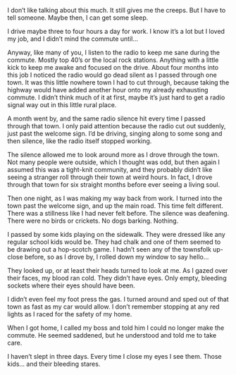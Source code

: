 I don’t like talking about this much. It still gives me the creeps. But I have to tell someone. Maybe then, I can get some sleep.

I drive maybe three to four hours a day for work. I know it’s a lot but I loved my job, and I didn’t mind the commute until…

Anyway, like many of you, I listen to the radio to keep me sane during the commute. Mostly top 40’s or the local rock stations. Anything with a little kick to keep me awake and focused on the drive. About four months into this job I noticed the radio would go dead silent as I passed through one town. It was this little nowhere town I had to cut through, because taking the highway would have added another hour onto my already exhausting commute. I didn’t think much of it at first, maybe it’s just hard to get a radio signal way out in this little rural place.  

A month went by, and the same radio silence hit every time I passed through that town. I only paid attention because the radio cut out suddenly, just past the welcome sign. I’d be driving, singing along to some song and then silence, like the radio itself stopped working. 

The silence allowed me to look around more as I drove through the town. Not many people were outside, which I thought was odd, but then again I assumed this was a tight-knit community, and they probably didn’t like seeing a stranger roll through their town at weird hours. In fact, I drove through that town for six straight months before ever seeing a living soul. 

Then one night, as I was making my way back from work. I turned into the town past the welcome sign, and up the main road. This time felt different. There was a stillness like I had never felt before. The silence was deafening. There were no birds or crickets. No dogs barking. Nothing.  

I passed by some kids playing on the sidewalk. They were dressed like any regular school kids would be. They had chalk and one of them seemed to be drawing out a hop-scotch game. I hadn’t seen any of the townsfolk up-close before, so as I drove by, I rolled down my window to say hello…

They looked up, or at least their heads turned to look at me. As I gazed over their faces, my blood ran cold. They didn’t have eyes. Only empty, bleeding sockets where their eyes should have been.

I didn’t even feel my foot press the gas. I turned around and sped out of that town as fast as my car would allow. I don’t remember stopping at any red lights as I raced for the safety of my home. 

When I got home, I called my boss and told him I could no longer make the commute. He seemed saddened, but he understood and told me to take care. 

I haven’t slept in three days. Every time I close my eyes I see them. Those kids… and their bleeding stares.